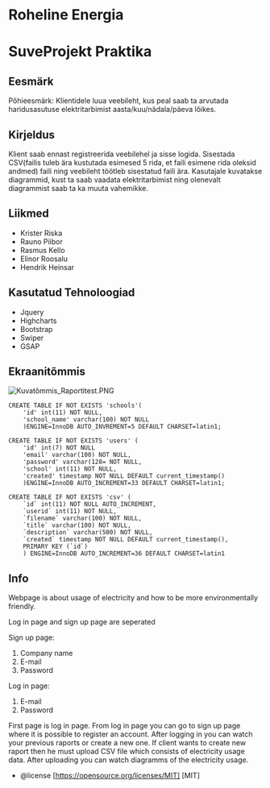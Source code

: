 # Roheline Energia
# SuveProjekt Praktika

## Eesmärk  
Põhieesmärk: Klientidele luua veebileht, kus peal saab ta arvutada haridusasutuse elektritarbimist aasta/kuu/nädala/päeva lõikes.

## Kirjeldus  
Klient saab ennast registreerida veebilehel ja sisse logida. Sisestada CSV(failis tuleb ära kustutada esimesed 5 rida, et faili esimene rida oleksid andmed) faili ning veebileht töötleb sisestatud faili ära. Kasutajale kuvatakse diagrammid, kust ta saab vaadata elektritarbimist ning olenevalt diagrammist saab ta ka muuta vahemikke. 

## Liikmed
* Krister Riska
* Rauno Piibor
* Rasmus Kello
* Elinor Roosalu
* Hendrik Heinsar

## Kasutatud Tehnoloogiad
* Jquery
* Highcharts
* Bootstrap
* Swiper
* GSAP

## Ekraanitõmmis  
![Kuvatõmmis_Raportitest.PNG](/Kuvatõmmis_Raportitest.PNG)

```
CREATE TABLE IF NOT EXISTS 'schools'(
	'id' int(11) NOT NULL,
	'school_name' varchar(100) NOT NULL
	)ENGINE=InnoDB AUTO_INVREMENT=5 DEFAULT CHARSET=latin1;
```

```
CREATE TABLE IF NOT EXISTS 'users' (
	'id' int(7) NOT NULL
	'email' varchar(100) NOT NULL,
	'password' varchar(128= NOT NULL,
	'school' int(11) NOT NULL,
	'created' timestamp NOT NULL DEFAULT current_timestamp()
	)ENGINE=InnoDB AUTO_INCREMENT=33 DEFAULT CHARSET=latin1;
```

```
CREATE TABLE IF NOT EXISTS 'csv' (
	`id` int(11) NOT NULL AUTO_INCREMENT,
	`userid` int(11) NOT NULL,
	`filename` varchar(100) NOT NULL,
	`title` varchar(100) NOT NULL,
	`description` varchar(500) NOT NULL,
	`created` timestamp NOT NULL DEFAULT current_timestamp(),
	PRIMARY KEY (`id`)
	) ENGINE=InnoDB AUTO_INCREMENT=36 DEFAULT CHARSET=latin1
```

## Info
Webpage is about usage of electricity and how to be more environmentally friendly.

Log in page and sign up page are seperated

Sign up page:
1. Company name
2. E-mail
3. Password

Log in page:
1. E-mail
2. Password

First page is log in page. From log in page you can go to sign up page where it is possible to register an account.
After logging in you can watch your previous raports or create a new one. If client wants to create new raport then he must upload CSV file which consists of electricity usage data. After uploading you can watch diagramms of the electricity usage.

 * @license  [https://opensource.org/licenses/MIT] [MIT]

